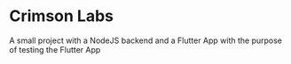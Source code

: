 # Crimson Labs

A small project with a NodeJS backend and a Flutter App with the purpose of testing the Flutter App